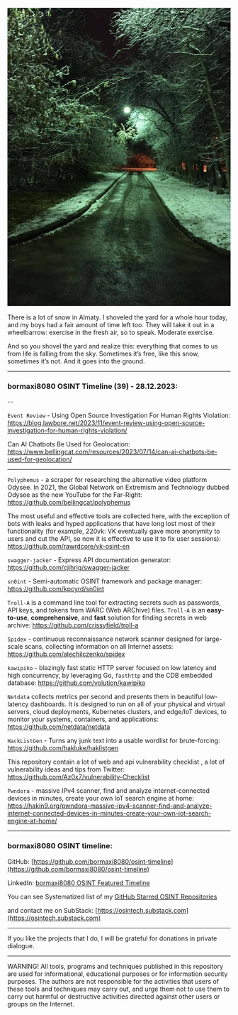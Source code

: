 ![alt text](img/39.jpg)

There is a lot of snow in Almaty. I shoveled the yard for a whole hour today, and my boys had a fair amount of time left too. They will take it out in a wheelbarrow: exercise in the fresh air, so to speak. Moderate exercise.
  
And so you shovel the yard and realize this: everything that comes to us from life is falling from the sky. Sometimes it’s free, like this snow, sometimes it’s not. And it goes into the ground.

----
### bormaxi8080 OSINT Timeline (39) - 28.12.2023:

--

```Event Review``` - Using Open Source Investigation For Human Rights Violation: https://blog.lawbore.net/2023/11/event-review-using-open-source-investigation-for-human-rights-violation/

Can AI Chatbots Be Used for Geolocation: https://www.bellingcat.com/resources/2023/07/14/can-ai-chatbots-be-used-for-geolocation/

----

```Polyphemus``` - a scraper for researching the alternative video platform Odysee. In 2021, the Global Network on Extremism and Technology dubbed Odysee as the new YouTube for the Far-Right: https://github.com/bellingcat/polyphemus

The most useful and effective tools are collected here, with the exception of bots with leaks and hyped applications that have long lost most of their functionality (for example, 220vk: VK eventually gave more anonymity to users and cut the API, so now it is effective to use it to fix user sessions): https://github.com/rawrdcore/vk-osint-en

```swagger-jacker``` - Express API documentation generator: https://github.com/cjihrig/swagger-jacker

```sn0int``` - Semi-automatic OSINT framework and package manager: https://github.com/kpcyrd/sn0int

```Troll-A``` is a command line tool for extracting secrets such as passwords, API keys, and tokens from WARC (Web ARChive) files. `Troll-A` is an **easy-to-use**, **comprehensive**, and **fast** solution for finding secrets in web archive: https://github.com/crissyfield/troll-a

```Spidex``` - continuous reconnaissance network scanner designed for large-scale scans, collecting information on all Internet assets: https://github.com/alechilczenko/spidex

```kawipiko``` - blazingly fast static HTTP server focused on low latency and high concurrency, by leveraging Go, `fasthttp` and the CDB embedded database: https://github.com/volution/kawipiko

```Netdata``` collects metrics per second and presents them in beautiful low-latency dashboards. It is designed to run on all of your physical and virtual servers, cloud deployments, Kubernetes clusters, and edge/IoT devices, to monitor your systems, containers, and applications: https://github.com/netdata/netdata

```HackListGen``` - Turns any junk text into a usable wordlist for brute-forcing: https://github.com/hakluke/haklistgen

This repository contain a lot of web and api vulnerability checklist , a lot of vulnerability ideas and tips from Twitter: https://github.com/Az0x7/vulnerability-Checklist

```Pwndora``` - massive IPv4 scanner, find and analyze internet-connected devices in minutes, create your own IoT search engine at home: https://hakin9.org/pwndora-massive-ipv4-scanner-find-and-analyze-internet-connected-devices-in-minutes-create-your-own-iot-search-engine-at-home/

----
### bormaxi8080 OSINT timeline:

GitHub: [https://github.com/bormaxi8080/osint-timeline](https://github.com/bormaxi8080/osint-timeline)

LinkedIn: [bormaxi8080 OSINT Featured Timeline](https://www.linkedin.com/in/osintech/details/featured/)

You can see Systematized list of my [GitHub Starred OSINT Repositories](https://github.com/bormaxi8080/osint-repos-list)

and contact me on SubStack: [https://osintech.substack.com](https://osintech.substack.com)

----

If you like the projects that I do, I will be grateful for donations in private dialogue.

----

WARNING! All tools, programs and techniques published in this repository are used for informational, educational purposes or for information security purposes. The authors are not responsible for the activities that users of these tools and techniques may carry out, and urge them not to use them to carry out harmful or destructive activities directed against other users or groups on the Internet.
